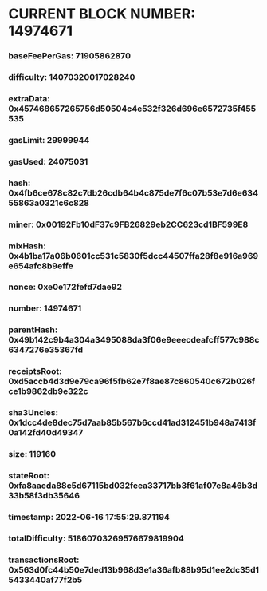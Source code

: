 # CURRENT BLOCK NUMBER: 14974671

### baseFeePerGas: 71905862870
### difficulty: 14070320017028240
### extraData: 0x457468657265756d50504c4e532f326d696e6572735f455535
### gasLimit: 29999944
### gasUsed: 24075031
### hash: 0x4fb6ce678c82c7db26cdb64b4c875de7f6c07b53e7d6e63455863a0321c6c828
### miner: 0x00192Fb10dF37c9FB26829eb2CC623cd1BF599E8
### mixHash: 0x4b1ba17a06b0601cc531c5830f5dcc44507ffa28f8e916a969e654afc8b9effe
### nonce: 0xe0e172fefd7dae92
### number: 14974671
### parentHash: 0x49b142c9b4a304a3495088da3f06e9eeecdeafcff577c988c6347276e35367fd
### receiptsRoot: 0xd5accb4d3d9e79ca96f5fb62e7f8ae87c860540c672b026fce1b9862db9e322c
### sha3Uncles: 0x1dcc4de8dec75d7aab85b567b6ccd41ad312451b948a7413f0a142fd40d49347
### size: 119160
### stateRoot: 0xfa8aaeda88c5d67115bd032feea33717bb3f61af07e8a46b3d33b58f3db35646
### timestamp: 2022-06-16 17:55:29.871194
### totalDifficulty: 51860703269576679819904
### transactionsRoot: 0x563d0fc44b50e7ded13b968d3e1a36afb88b95d1ee2dc35d15433440af77f2b5
